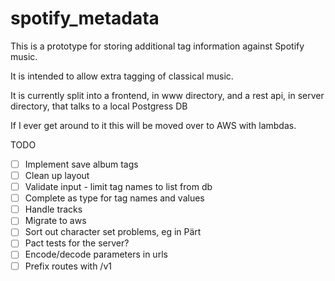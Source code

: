# spotify_metadata

This is a prototype for storing additional tag information against Spotify music.

It is intended to allow extra tagging of classical music.

It is currently split into a frontend, in www directory, and a rest api, in server directory, that talks to a local Postgress DB

If I ever get around to it this will be moved over to AWS with lambdas.

TODO
- [ ] Implement save album tags
- [ ] Clean up layout
- [ ] Validate input - limit tag names to list from db
- [ ] Complete as type for tag names and values
- [ ] Handle tracks
- [ ] Migrate to aws
- [ ] Sort out character set problems, eg in Pärt
- [ ] Pact tests for the server?
- [ ] Encode/decode parameters in urls
- [ ] Prefix routes with /v1